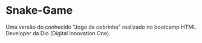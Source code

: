 # Snake-Game
Uma versão do conhecido "Jogo da cobrinha" realizado no bootcamp HTML Developer da Dio (Digital Innovation One).
